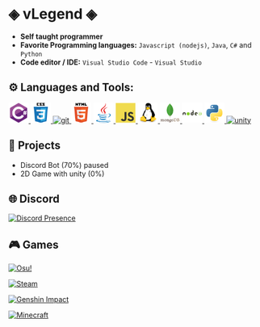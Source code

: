# ◈ vLegend ◈

- **Self taught programmer**
- **Favorite Programming languages:** `Javascript (nodejs)`, `Java`, `C#` and `Python`
- **Code editor / IDE:** `Visual Studio Code` - `Visual Studio`

<h2 align="left">⚙ Languages and Tools:</h3>
<p align="left"> <a href="https://www.w3schools.com/cs/" target="_blank" rel="noreferrer"> <img src="https://raw.githubusercontent.com/devicons/devicon/master/icons/csharp/csharp-original.svg" alt="csharp" width="40" height="40"/> </a> <a href="https://www.w3schools.com/css/" target="_blank" rel="noreferrer"> <img src="https://raw.githubusercontent.com/devicons/devicon/master/icons/css3/css3-original-wordmark.svg" alt="css3" width="40" height="40"/> </a> <a href="https://git-scm.com/" target="_blank" rel="noreferrer"> <img src="https://www.vectorlogo.zone/logos/git-scm/git-scm-icon.svg" alt="git" width="40" height="40"/> </a> <a href="https://www.w3.org/html/" target="_blank" rel="noreferrer"> <img src="https://raw.githubusercontent.com/devicons/devicon/master/icons/html5/html5-original-wordmark.svg" alt="html5" width="40" height="40"/> </a> <a href="https://www.java.com" target="_blank" rel="noreferrer"> <img src="https://raw.githubusercontent.com/devicons/devicon/master/icons/java/java-original.svg" alt="java" width="40" height="40"/> </a> <a href="https://developer.mozilla.org/en-US/docs/Web/JavaScript" target="_blank" rel="noreferrer"> <img src="https://raw.githubusercontent.com/devicons/devicon/master/icons/javascript/javascript-original.svg" alt="javascript" width="40" height="40"/> </a> <a href="https://www.linux.org/" target="_blank" rel="noreferrer"> <img src="https://raw.githubusercontent.com/devicons/devicon/master/icons/linux/linux-original.svg" alt="linux" width="40" height="40"/> </a> <a href="https://www.mongodb.com/" target="_blank" rel="noreferrer"> <img src="https://raw.githubusercontent.com/devicons/devicon/master/icons/mongodb/mongodb-original-wordmark.svg" alt="mongodb" width="40" height="40"/> </a> <a href="https://nodejs.org" target="_blank" rel="noreferrer"> <img src="https://raw.githubusercontent.com/devicons/devicon/master/icons/nodejs/nodejs-original-wordmark.svg" alt="nodejs" width="40" height="40"/> </a> <a href="https://www.python.org" target="_blank" rel="noreferrer"> <img src="https://raw.githubusercontent.com/devicons/devicon/master/icons/python/python-original.svg" alt="python" width="40" height="40"/> </a> <a href="https://unity.com/" target="_blank" rel="noreferrer"> <img src="https://www.vectorlogo.zone/logos/unity3d/unity3d-icon.svg" alt="unity" width="40" height="40"/> </a> </p>

## 👑 Projects
- Discord Bot (70%) paused
- 2D Game with unity (0%)

## 🌐 Discord
[![Discord Presence](https://lanyard.cnrad.dev/api/416792860461891595)](https://discord.com/users/416792860461891595)

## 🎮 Games
[![Osu!](https://img.shields.io/static/v1?label=Osuprofile&message=Clickme&color=blue&style=for-the-badge)](https://osu.ppy.sh/users/19532142)

[![Steam](https://img.shields.io/static/v1?label=Steamprofile&message=Clickme&color=blue&style=for-the-badge)](https://steamcommunity.com/profiles/76561199087769689/)

[![Genshin Impact](https://img.shields.io/static/v1?label=GenshinImpact&message=UID:647866769&color=blue&style=for-the-badge)](https://genshin.hoyoverse.com/)

[![Minecraft](https://img.shields.io/static/v1?label=Minecraft&message=Clickme&color=blue&style=for-the-badge)](https://es.namemc.com/profile/vLegend_.3)

